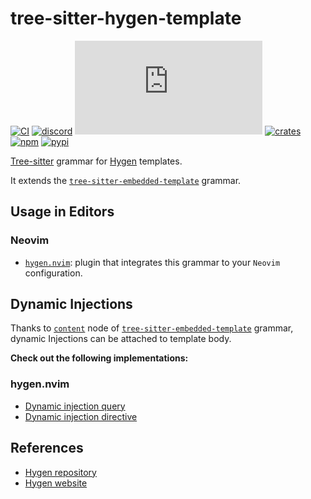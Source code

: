 # tree-sitter-hygen-template

[![CI][ci]](https://github.com/Hdoc1509/tree-sitter-hygen-template/actions/workflows/ci.yml)
[![discord][discord]](https://discord.gg/w7nTvsVJhm)
[![matrix][matrix]](https://matrix.to/#/#tree-sitter-chat:matrix.org)
[![crates][crates]](https://crates.io/crates/tree-sitter-hygen-template)
[![npm][npm]](https://www.npmjs.com/package/tree-sitter-hygen-template)
[![pypi][pypi]](https://pypi.org/project/tree-sitter-hygen-template)

[Tree-sitter](https://github.com/tree-sitter/tree-sitter) grammar for
[Hygen](https://www.hygen.io/) templates.

It extends the [`tree-sitter-embedded-template`][embedded-template] grammar.

## Usage in Editors

### Neovim

- [`hygen.nvim`](https://github.com/Hdoc1509/hygen.nvim): plugin that integrates
  this grammar to your `Neovim` configuration.

## Dynamic Injections

Thanks to [`content`][embedded-template-content-node] node of
[`tree-sitter-embedded-template`][embedded-template] grammar, dynamic Injections
can be attached to template body.

**Check out the following implementations:**

### hygen.nvim

- [Dynamic injection query][hygen-nvim-injection-query]
- [Dynamic injection directive][hygen-nvim-injection-directive]

## References

- [Hygen repository](https://github.com/jondot/hygen)
- [Hygen website](https://www.hygen.io/)

[ci]: https://github.com/Hdoc1509/tree-sitter-hygen-template/actions/workflows/ci.yml/badge.svg
[discord]: https://img.shields.io/discord/1063097320771698699?logo=discord&label=discord
[matrix]: https://img.shields.io/matrix/tree-sitter-chat%3Amatrix.org?logo=matrix&label=matrix
[crates]: https://img.shields.io/crates/v/tree-sitter-hygen-template?logo=rust
[npm]: https://img.shields.io/npm/v/tree-sitter-hygen-template?logo=npm
[pypi]: https://img.shields.io/pypi/v/tree-sitter-hygen-template?logo=pypi&logoColor=ffd242
[embedded-template]: https://github.com/tree-sitter/tree-sitter-embedded-template
[embedded-template-content-node]: https://github.com/tree-sitter/tree-sitter-embedded-template/blob/62b0a6e45900a7dff7c37da95fec20a09968ba52/grammar.js#L26
[hygen-nvim-injection-query]: https://github.com/Hdoc1509/hygen.nvim/blob/9d6591f4f7955e28d10a64c8fd2f78294d267585/queries/hygen_template/injections.scm#L13-L15
[hygen-nvim-injection-directive]: https://github.com/Hdoc1509/hygen.nvim/blob/9d6591f4f7955e28d10a64c8fd2f78294d267585/lua/hygen/tree-sitter.lua#L32-L47
